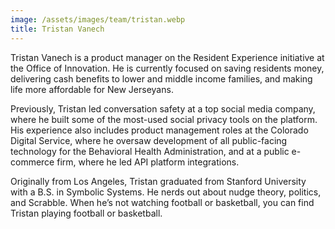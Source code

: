 ```yaml
---
image: /assets/images/team/tristan.webp
title: Tristan Vanech
---
```


Tristan Vanech is a product manager on the Resident Experience initiative at the Office of Innovation. He is currently focused on saving residents money, delivering cash benefits to lower and middle income families, and making life more affordable for New Jerseyans.

Previously, Tristan led conversation safety at a top social media company, where he built some of the most-used social privacy tools on the platform. His experience also includes product management roles at the Colorado Digital Service, where he oversaw development of all public-facing technology for the Behavioral Health Administration, and at a public e-commerce firm, where he led API platform integrations.

Originally from Los Angeles, Tristan graduated from Stanford University with a B.S. in Symbolic Systems. He nerds out about nudge theory, politics, and Scrabble. When he’s not watching football or basketball, you can find Tristan playing football or basketball.

